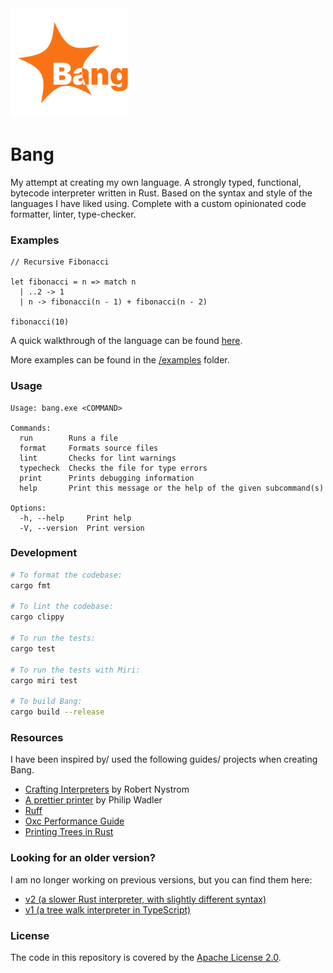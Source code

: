 <img src="./logo.svg" height="175px">

# Bang

My attempt at creating my own language. A strongly typed, functional, bytecode interpreter written in Rust. Based on the syntax and style of the languages I have liked using. Complete with a custom opinionated code formatter, linter, type-checker.

### Examples

```bang
// Recursive Fibonacci

let fibonacci = n => match n
  | ..2 -> 1
  | n -> fibonacci(n - 1) + fibonacci(n - 2)

fibonacci(10)
```

A quick walkthrough of the language can be found [here](/examples/syntax.bang).

More examples can be found in the [/examples](./examples/) folder.

### Usage

```
Usage: bang.exe <COMMAND>

Commands:
  run        Runs a file
  format     Formats source files
  lint       Checks for lint warnings
  typecheck  Checks the file for type errors
  print      Prints debugging information
  help       Print this message or the help of the given subcommand(s)

Options:
  -h, --help     Print help
  -V, --version  Print version
```

### Development

```sh
# To format the codebase:
cargo fmt

# To lint the codebase:
cargo clippy

# To run the tests:
cargo test

# To run the tests with Miri:
cargo miri test

# To build Bang:
cargo build --release
```

### Resources

I have been inspired by/ used the following guides/ projects when creating Bang.

- [Crafting Interpreters](https://craftinginterpreters.com/) by Robert Nystrom
- [A prettier printer](https://homepages.inf.ed.ac.uk/wadler/papers/prettier/prettier.pdf) by Philip Wadler
- [Ruff](https://github.com/astral-sh/ruff)
- [Oxc Performance Guide](https://oxc-project.github.io/docs/learn/performance.html)
- [Printing Trees in Rust](https://www.georgevreilly.com/blog/2023/01/24/TreeInRust2PrintingTrees.html)

### Looking for an older version?

I am no longer working on previous versions, but you can find them here:

- [v2 (a slower Rust interpreter, with slightly different syntax)](https://github.com/brownben/bang2)
- [v1 (a tree walk interpreter in TypeScript)](https://github.com/brownben/bang/releases/tag/JS)

### License

The code in this repository is covered by the [Apache License 2.0](./LICENSE).
